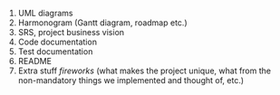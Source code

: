 1. UML diagrams
2. Harmonogram (Gantt diagram, roadmap etc.)
3. SRS, project business vision
4. Code documentation
5. Test documentation
6. README
7. Extra stuff _fireworks_ (what makes the project unique, what from the non-mandatory things we implemented and thought of, etc.)
